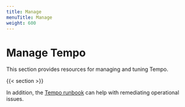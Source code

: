```yaml
---
title: Manage
menuTitle: Manage
weight: 600
---
```


# Manage Tempo

This section provides resources for managing and tuning Tempo.

{{< section >}}

In addition, the [Tempo runbook](https://github.com/grafana/tempo/blob/main/operations/tempo-mixin/runbook.md) can help with remediating operational issues.